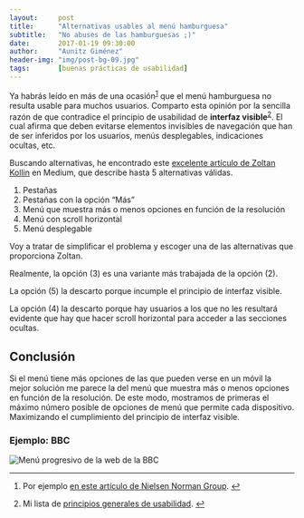 ```yaml
---
layout:     post
title:      "Alternativas usables al menú hamburguesa"
subtitle:   "No abuses de las hamburguesas ;)"
date:       2017-01-19 09:30:00
author:     "Aunitz Giménez"
header-img: "img/post-bg-09.jpg"
tags:       [buenas prácticas de usabilidad]
---
```


<p>Ya habrás leído en más de una ocasión<sup id="fnref:fn-f1"><a href="#fn:fn-f1" class="footnote">1</a></sup> que el menú hamburguesa no resulta usable para muchos usuarios. Comparto esta opinión por la sencilla razón de que contradice el principio de usabilidad de <strong>interfaz visible</strong><sup id="fnref:fn-f2"><a href="#fn:fn-f2" class="footnote">2</a></sup>. El cual afirma que deben evitarse elementos invisibles de navegación que han de ser inferidos por los usuarios, menús desplegables, indicaciones ocultas, etc.</p>

<p>Buscando alternativas, he encontrado este <a href="https://medium.com/@kollinz/hamburger-menu-alternatives-for-mobile-navigation-a3a3beb555b8#.h13amirvf">excelente artículo de Zoltan Kollin</a> en Medium, que describe hasta 5 alternativas válidas.</p>

<ol>
  <li>Pestañas</li>
  <li>Pestañas con la opción “Más”</li>
  <li>Menú que muestra más o menos opciones en función de la resolución</li>
  <li>Menú con scroll horizontal</li>
  <li>Menú desplegable</li>
</ol>

<p>Voy a tratar de simplificar el problema y escoger una de las alternativas que proporciona Zoltan.</p>

<p>Realmente, la opción (3) es una variante más trabajada de la opción (2).</p>

<p>La opción (5) la descarto porque incumple el principio de interfaz visible.</p>

<p>La opción (4) la descarto porque hay usuarios a los que no les resultará evidente que hay que hacer scroll horizontal para acceder a las secciones ocultas.</p>

<h2 class="section-heading">Conclusión</h2>

<p>Si el menú tiene más opciones de las que pueden verse en un móvil la mejor solución me parece la del menú que muestra más o menos opciones en función de la resolución. De este modo, mostramos de primeras el máximo número posible de opciones de menú que permite cada dispositivo. Maximizando el cumplimiento del principio de interfaz visible.</p>

<h3>Ejemplo: BBC</h3>
<p><img src="{{ site.baseurl }}/img/bbc-menu.gif" alt="Menú progresivo de la web de la BBC"></p>

<hr>

<div class="footnotes">
  <ol>
    <li id="fn:fn-f1">
      <p>Por ejemplo <a href="https://www.nngroup.com/articles/hamburger-menus/">en este artículo de Nielsen Norman Group</a>.&nbsp;<a href="#fnref:fn-f1" class="reversefootnote">&#8617;</a></p>
    </li>
    <li id="fn:fn-f2">
      <p>Mi lista de <a href="{{ site.baseurl }}{% post_url 2017-01-18-principios-usabilidad %}">principios generales de usabilidad</a>.&nbsp;<a href="#fnref:fn-f2" class="reversefootnote">&#8617;</a></p>
    </li>
  </ol>
</div>